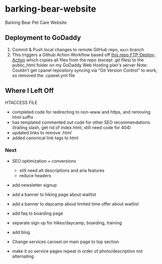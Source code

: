 # barking-bear-website
Barking Bear Pet Care Website

## Deployment to GoDaddy
1. Commit & Push local changes to remote GitHub repo, `main` branch
2. This triggers a Github Action Workflow based off [this repo FTP-Deploy-Action](https://github.com/SamKirkland/FTP-Deploy-Action) which copies all files from the repo (except .git files) to the public_html folder on my GoDaddy Web Hosting plan's server
Note: Couldn't get cpanel repository syncing via "Git Version Control" to work, so removed the .cpanel.yml file

## Where I Left Off
HTACCESS FILE
- completed code for redirecting to non-www and https, and removing html suffix
- has templated commented out code for other SEO recommendations (trailing slash, get rid of index.html, still need code for 404)
- updated links to remove .html
- added canonical link tags to html

### Next
- SEO optimization + conversions
    - still need alt descriptions and aria features
    - reduce headers
- add newsletter signup
- add a banner to hiking page about waitlist
- add a banner to daycamp about limited time offer about waitlist

- add faq to boarding page
- separate sign up for hikes/daycamp, boarding, training
- add blog
- Change services carosel on main page to top section
- make it so service pages repeat in order of photo/description not alternating